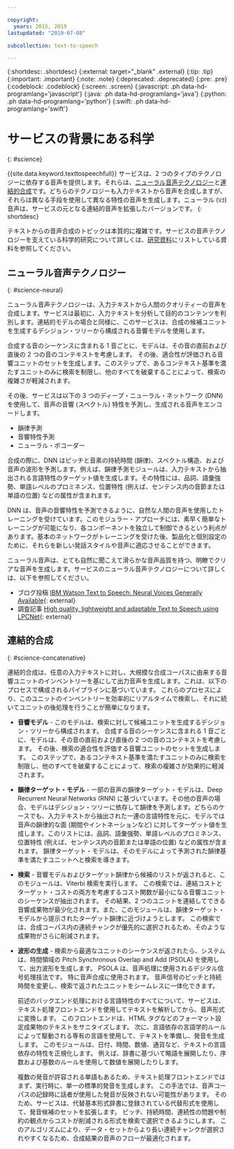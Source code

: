 ```yaml
---

copyright:
  years: 2015, 2019
lastupdated: "2019-07-08"

subcollection: text-to-speech

---
```


{:shortdesc: .shortdesc}
{:external: target="_blank" .external}
{:tip: .tip}
{:important: .important}
{:note: .note}
{:deprecated: .deprecated}
{:pre: .pre}
{:codeblock: .codeblock}
{:screen: .screen}
{:javascript: .ph data-hd-programlang='javascript'}
{:java: .ph data-hd-programlang='java'}
{:python: .ph data-hd-programlang='python'}
{:swift: .ph data-hd-programlang='swift'}

# サービスの背景にある科学
{: #science}

{{site.data.keyword.texttospeechfull}} サービスは、2 つのタイプのテクノロジーに依存する音声を提供します。それらは、[ニューラル音声テクノロジー](#science-neural)と[連結的合成](#science-concatenative)です。どちらのテクノロジーも入力テキストから音声を合成しますが、それらは異なる手段を使用して異なる特性の音声を生成します。ニューラル (`V3`) 音声は、サービスの元となる連結的音声を拡張したバージョンです。
{: shortdesc}

テキストからの音声合成のトピックは本質的に複雑です。サービスの音声テクノロジーを支えている科学的研究について詳しくは、[研究資料](/docs/services/text-to-speech?topic=text-to-speech-references)にリストしている資料を参照してください。

## ニューラル音声テクノロジー
{: #science-neural}

ニューラル音声テクノロジーは、入力テキストから人間のクオリティーの音声を合成します。サービスは最初に、入力テキストを分析して目的のコンテンツを判別します。連結的モデルの場合と同様に、このサービスは、合成の候補ユニットを生成するデシジョン・ツリーから構成される音響モデルを使用します。

合成する音のシーケンスに含まれる 1 音ごとに、モデルは、その音の直前および直後の 2 つの音のコンテキストを考慮します。 その後、適合性が評価される音響ユニットのセットを生成します。このステップで、あるコンテキスト基準を満たすユニットのみに検索を制限し、他のすべてを破棄することによって、検索の複雑さが軽減されます。

その後、サービスは以下の 3 つのディープ・ニューラル・ネットワーク (DNN) を使用して、音声の音響 (スペクトル) 特性を予測し、生成される音声をエンコードします。

-   韻律予測
-   音響特性予測
-   ニューラル・ボコーダー

合成の際に、DNN はピッチと音素の持続時間 (韻律)、スペクトル構造、および音声の波形を予測します。例えば、韻律予測モジュールは、入力テキストから抽出される言語特性のターゲット値を生成します。その特性には、品詞、語彙強勢、単語レベルのプロミネンス、位置特性 (例えば、センテンス内の音節または単語の位置) などの属性が含まれます。

DNN は、音声の音響特性を予測できるように、自然な人間の音声を使用したトレーニングを受けています。このモジュラー・アプローチには、素早く簡単なトレーニングが可能になり、各コンポーネントを独立して制御できるという利点があります。基本のネットワークがトレーニングを受けた後、製品化と個別設定のために、それらを新しい発話スタイルや音声に適応させることができます。

ニューラル音声は、とても自然に聞こえて滑らかな音声品質を持つ、明瞭でクリアな音声を生成します。サービスのニューラル音声テクノロジーについて詳しくは、以下を参照してください。

-   ブログ投稿 [IBM Watson Text to Speech: Neural Voices Generally Available](https://medium.com/ibm-watson/ibm-watson-text-to-speech-neural-voices-added-to-service-e562106ff9c7){: external}
-   調査記事 [High quality, lightweight and adaptable Text to Speech using LPCNet](https://arxiv.org/abs/1905.00590){: external}

## 連結的合成
{: #science-concatenative}

連結的合成は、任意の入力テキストに対し、大規模な合成コーパスに由来する音響ユニットのインベントリーを基にして出力音声を生成します。これは、以下のプロセスで構成されるパイプラインに基づいています。 これらのプロセスにより、このユニットのインベントリーを効率的にリアルタイムで検索し、それに続いてユニットの後処理を行うことが簡単になります。

-   **音響モデル** - このモデルは、検索に対して候補ユニットを生成するデシジョン・ツリーから構成されます。 合成する音のシーケンスに含まれる 1 音ごとに、モデルは、その音の直前および直後の 2 つの音のコンテキストを考慮します。 その後、検索の適合性を評価する音響ユニットのセットを生成します。 このステップで、あるコンテキスト基準を満たすユニットのみに検索を制限し、他のすべてを破棄することによって、検索の複雑さが効果的に軽減されます。
-   **韻律ターゲット・モデル** - 一部の音声の韻律ターゲット・モデルは、Deep Recurrent Neural Networks (RNN) に基づいています。その他の音声の場合、モデルはデシジョン・ツリーに依存して韻律を予測します。どちらのケースでも、入力テキストから抽出された一連の言語特性を元に、モデルでは音声の韻律的な面 (期間やイントネーションなど) に対してターゲット値を生成します。このリストには、品詞、語彙強勢、単語レベルのプロミネンス、位置特性 (例えば、センテンス内の音節または単語の位置) などの属性が含まれます。 韻律ターゲット・モデルは、そのモデルによって予測された韻律基準を満たすユニットへと検索を導きます。
-   **検索** - 音響モデルおよびターゲット韻律から候補のリストが返されると、このモジュールは、Viterbi 検索を実行します。 この検索では、連結コストとターゲット・コストの両方を考慮するコスト関数が最小になる音響ユニットのシーケンスが抽出されます。 その結果、2 つのユニットを連結してできる音響成果物が最少化されます。また、このモジュールは、韻律ターゲット・モデルから提示されたターゲット韻律に近づけようとします。 この検索では、合成コーパス内の連続チャンクが優先的に選択されるため、そのような成果物がさらに削減されます。
-   **波形の生成** - 検索から最適なユニットのシーケンスが返されたら、システムは、時間領域の Pitch Synchronous Overlap and Add (PSOLA) を使用して、出力波形を生成します。 PSOLA は、音声処理に使用されるデジタル信号処理技法です。 特に音声合成に使用されます。 音声信号のピッチと持続時間を変更し、検索で返されたユニットをシームレスに一体化できます。

    前述のバックエンド処理における言語特性のすべてについて、サービスは、テキスト処理フロントエンドを使用してテキストを解析してから、音声形式に変換します。 このフロントエンドは、HTML タグなどのフォーマット設定成果物のテキストをサニタイズします。 次に、言語依存の言語学的ルールによって駆動される専有の言語を使用して、テキストを準備し、発音を生成します。 このモジュールは、日付、時間、数値、通貨など、テキストの言語依存の特性を正規化します。 例えば、辞書に基づいて略語を展開したり、序数および基数のルールを使用して数値を展開したりします。

    複数の発音が許容される単語もあるため、テキスト処理フロントエンドではまず、実行時に、単一の標準的発音を生成します。 この手法では、音声コーパスの記録時に話者が使用した発音が反映されない可能性があります。 そのため、サービスは、代替基本形式辞書に登録されている代替形式を使用して、発音候補のセットを拡張します。 ピッチ、持続時間、連続性の問題や制約の観点からコストが削減される形式を検索で選択できるようにします。 このアルゴリズムにより、データ・セットからより長い連続チャンクが選択されやすくなるため、合成結果の音声のフローが最適化されます。
